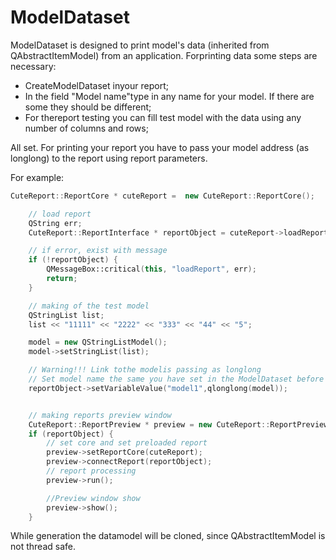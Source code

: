 # ModelDataset

ModelDataset is designed to print model's data (inherited from QAbstractItemModel) from an application. Forprinting data some steps are necessary:

* CreateModelDataset inyour report;
* In the field "Model name"type in any name for your model. If there are some they should be different;
* For thereport testing you can fill test model with the data using any number of columns and rows;

All set. For printing your report you have to pass your model address (as longlong) to the report using report parameters.

For example:

```cpp
CuteReport::ReportCore * cuteReport =  new CuteReport::ReportCore();

    // load report
    QString err;
    CuteReport::ReportInterface * reportObject = cuteReport->loadReport("file:test.qtrp", &err);

    // if error, exist with message
    if (!reportObject) {
        QMessageBox::critical(this, "loadReport", err);
        return;
    }

    // making of the test model
    QStringList list;
    list << "11111" << "2222" << "333" << "44" << "5";

    model = new QStringListModel();
    model->setStringList(list);

    // Warning!!! Link tothe modelis passing as longlong
    // Set model name the same you have set in the ModelDataset before
    reportObject->setVariableValue("model1",qlonglong(model));


    // making reports preview window
    CuteReport::ReportPreview * preview = new CuteReport::ReportPreview(cuteReport);
    if (reportObject) {
        // set core and set preloaded report
        preview->setReportCore(cuteReport);
        preview->connectReport(reportObject);
        // report processing
        preview->run();

        //Preview window show
        preview->show();
    }
```

While generation the datamodel will  be cloned, since QAbstractItemModel is not thread safe.

